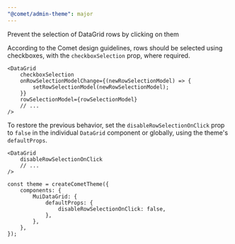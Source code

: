 ```yaml
---
"@comet/admin-theme": major
---
```


Prevent the selection of DataGrid rows by clicking on them

According to the Comet design guidelines, rows should be selected using checkboxes, with the `checkboxSelection` prop, where required.

```tsx
<DataGrid
    checkboxSelection
    onRowSelectionModelChange={(newRowSelectionModel) => {
        setRowSelectionModel(newRowSelectionModel);
    }}
    rowSelectionModel={rowSelectionModel}
    // ...
/>
```

To restore the previous behavior, set the `disableRowSelectionOnClick` prop to `false` in the individual `DataGrid` component or globally, using the theme's `defaultProps`.

```tsx
<DataGrid
    disableRowSelectionOnClick
    // ...
/>
```

```tsx
const theme = createCometTheme({
    components: {
        MuiDataGrid: {
            defaultProps: {
                disableRowSelectionOnClick: false,
            },
        },
    },
});
```
